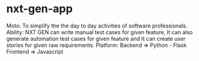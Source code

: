 # nxt-gen-app
Moto: To simplify the the day to day activities of software professionals.
Ability: NXT GEN can write manual test cases for given feature, It can also generate automation test cases for given feature and It can create user stories for given raw requirements.
Platform:
Backend => Python - Flask
Frontend => Javascript
